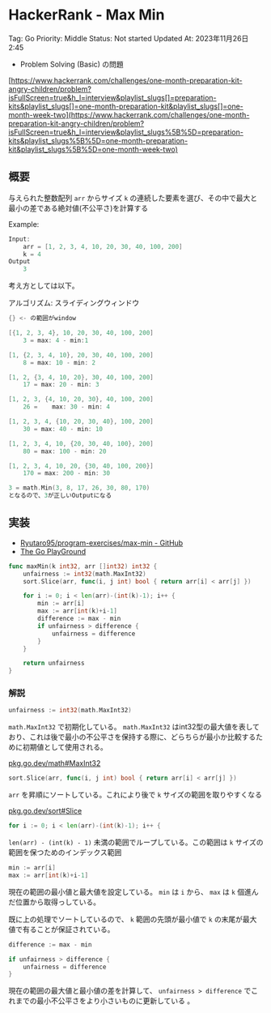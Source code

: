 # HackerRank - Max Min

Tag: Go
Priority: Middle
Status: Not started
Updated At: 2023年11月26日 2:45

- Problem Solving (Basic) の問題

[https://www.hackerrank.com/challenges/one-month-preparation-kit-angry-children/problem?isFullScreen=true&h_l=interview&playlist_slugs[]=preparation-kits&playlist_slugs[]=one-month-preparation-kit&playlist_slugs[]=one-month-week-two](https://www.hackerrank.com/challenges/one-month-preparation-kit-angry-children/problem?isFullScreen=true&h_l=interview&playlist_slugs%5B%5D=preparation-kits&playlist_slugs%5B%5D=one-month-preparation-kit&playlist_slugs%5B%5D=one-month-week-two)

## 概要

与えられた整数配列 `arr` からサイズ `k` の連続した要素を選び、その中で最大と最小の差である絶対値(不公平さ)を計算する

Example:

```go
Input:
	arr = [1, 2, 3, 4, 10, 20, 30, 40, 100, 200]
	k = 4
Output
	3
```

考え方としては以下。

アルゴリズム: スライディングウィンドウ

```go
{} <- の範囲がwindow

[{1, 2, 3, 4}, 10, 20, 30, 40, 100, 200]
	3 = max: 4 - min:1

[1, {2, 3, 4, 10}, 20, 30, 40, 100, 200]
	8 = max: 10 - min: 2

[1, 2, {3, 4, 10, 20}, 30, 40, 100, 200]
	17 = max: 20 - min: 3

[1, 2, 3, {4, 10, 20, 30}, 40, 100, 200]
	26 = 	max: 30 - min: 4

[1, 2, 3, 4, {10, 20, 30, 40}, 100, 200]
	30 = max: 40 - min: 10	

[1, 2, 3, 4, 10, {20, 30, 40, 100}, 200]
	80 = max: 100 - min: 20	

[1, 2, 3, 4, 10, 20, {30, 40, 100, 200}]
	170 = max: 200 - min: 30

3 = math.Min(3, 8, 17, 26, 30, 80, 170)
となるので、3が正しいOutputになる
```

## 実装

- [Ryutaro95/program-exercises/max-min - GitHub](https://github.com/Ryutaro95/program-exercises/blob/main/max-min/main.go)
- [The Go PlayGround](https://go.dev/play/p/VwAo5abgQNE)

```go
func maxMin(k int32, arr []int32) int32 {
	unfairness := int32(math.MaxInt32)
	sort.Slice(arr, func(i, j int) bool { return arr[i] < arr[j] })

	for i := 0; i < len(arr)-(int(k)-1); i++ {
		min := arr[i]
		max := arr[int(k)+i-1]
		difference := max - min
		if unfairness > difference {
			unfairness = difference
		}
	}

	return unfairness
}
```

### 解説

```go
unfairness := int32(math.MaxInt32)
```

`math.MaxInt32` で初期化している。 `math.MaxInt32` はint32型の最大値を表しており、これは後で最小の不公平さを保持する際に、どらちらが最小か比較するために初期値として使用される。

[pkg.go.dev/math#MaxInt32](https://pkg.go.dev/math#MaxInt32)

```go
sort.Slice(arr, func(i, j int) bool { return arr[i] < arr[j] })
```

`arr` を昇順にソートしている。これにより後で `k` サイズの範囲を取りやすくなる

[pkg.go.dev/sort#Slice](https://pkg.go.dev/sort#Slice)

```go
for i := 0; i < len(arr)-(int(k)-1); i++ {
```

`len(arr) - (int(k) - 1)` 未満の範囲でループしている。この範囲は `k` サイズの範囲を保つためのインデックス範囲

```go
min := arr[i]
max := arr[int(k)+i-1]
```

現在の範囲の最小値と最大値を設定している。 `min` は `i` から、 `max` は `k` 個進んだ位置から取得っしている。

既に上の処理でソートしているので、 `k` 範囲の先頭が最小値で `k` の末尾が最大値で有ることが保証されている。

```go
difference := max - min

if unfairness > difference {
	unfairness = difference
}
```

現在の範囲の最大値と最小値の差を計算して、 `unfairness > difference` でこれまでの最小不公平さをより小さいものに更新している 。